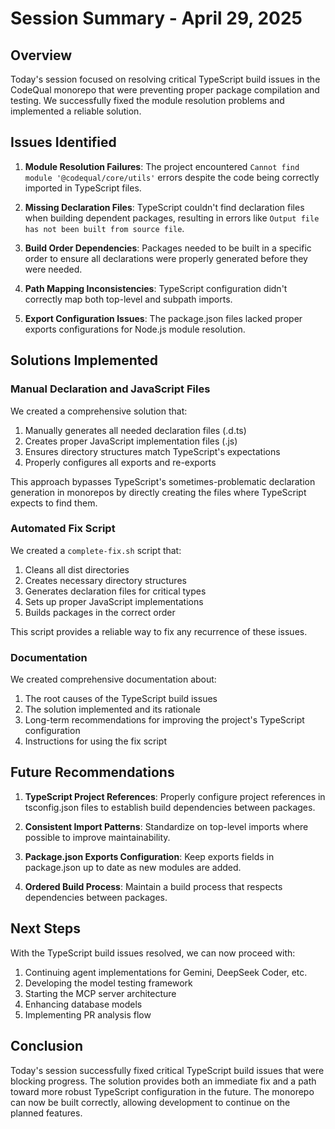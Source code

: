 # Session Summary - April 29, 2025

## Overview

Today's session focused on resolving critical TypeScript build issues in the CodeQual monorepo that were preventing proper package compilation and testing. We successfully fixed the module resolution problems and implemented a reliable solution.

## Issues Identified

1. **Module Resolution Failures**: The project encountered `Cannot find module '@codequal/core/utils'` errors despite the code being correctly imported in TypeScript files.

2. **Missing Declaration Files**: TypeScript couldn't find declaration files when building dependent packages, resulting in errors like `Output file has not been built from source file`.

3. **Build Order Dependencies**: Packages needed to be built in a specific order to ensure all declarations were properly generated before they were needed.

4. **Path Mapping Inconsistencies**: TypeScript configuration didn't correctly map both top-level and subpath imports.

5. **Export Configuration Issues**: The package.json files lacked proper exports configurations for Node.js module resolution.

## Solutions Implemented

### Manual Declaration and JavaScript Files

We created a comprehensive solution that:

1. Manually generates all needed declaration files (.d.ts)
2. Creates proper JavaScript implementation files (.js)
3. Ensures directory structures match TypeScript's expectations
4. Properly configures all exports and re-exports

This approach bypasses TypeScript's sometimes-problematic declaration generation in monorepos by directly creating the files where TypeScript expects to find them.

### Automated Fix Script

We created a `complete-fix.sh` script that:

1. Cleans all dist directories
2. Creates necessary directory structures
3. Generates declaration files for critical types
4. Sets up proper JavaScript implementations
5. Builds packages in the correct order

This script provides a reliable way to fix any recurrence of these issues.

### Documentation

We created comprehensive documentation about:

1. The root causes of the TypeScript build issues
2. The solution implemented and its rationale
3. Long-term recommendations for improving the project's TypeScript configuration
4. Instructions for using the fix script

## Future Recommendations

1. **TypeScript Project References**: Properly configure project references in tsconfig.json files to establish build dependencies between packages.

2. **Consistent Import Patterns**: Standardize on top-level imports where possible to improve maintainability.

3. **Package.json Exports Configuration**: Keep exports fields in package.json up to date as new modules are added.

4. **Ordered Build Process**: Maintain a build process that respects dependencies between packages.

## Next Steps

With the TypeScript build issues resolved, we can now proceed with:

1. Continuing agent implementations for Gemini, DeepSeek Coder, etc.
2. Developing the model testing framework
3. Starting the MCP server architecture
4. Enhancing database models
5. Implementing PR analysis flow

## Conclusion

Today's session successfully fixed critical TypeScript build issues that were blocking progress. The solution provides both an immediate fix and a path toward more robust TypeScript configuration in the future. The monorepo can now be built correctly, allowing development to continue on the planned features.
